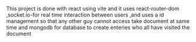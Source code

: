This project is done with react using vite and it uses react-router-dom ,socket.io-for real time interaction between users ,and uses a id management so that any other guy cannot access take document at same time 
and mongodb for database to create enteries who all have visited the document 
